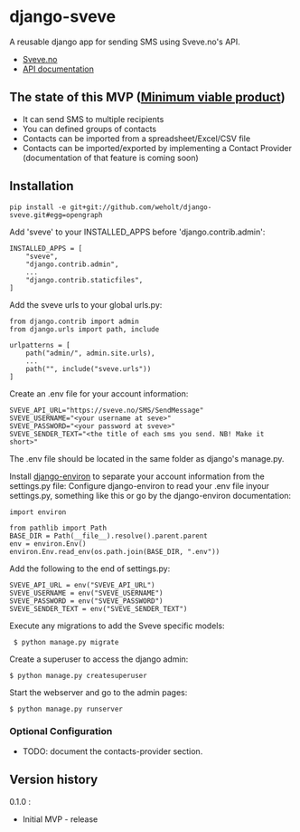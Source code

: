 # django-sveve

A reusable django app for sending SMS using Sveve.no's API.

* [Sveve.no](http://sveve.no/)
* [API documentation](https://sveve.no/apidok/)

## The state of this MVP ([Minimum viable product](https://en.wikipedia.org/wiki/Minimum_viable_product))

 * It can send SMS to multiple recipients
 * You can defined groups of contacts
 * Contacts can be imported from a spreadsheet/Excel/CSV file
 * Contacts can be imported/exported by implementing a Contact Provider (documentation of that feature is coming soon)

## Installation

```
pip install -e git+git://github.com/weholt/django-sveve.git#egg=opengraph
```

Add 'sveve' to your INSTALLED_APPS before 'django.contrib.admin':
```
INSTALLED_APPS = [
    "sveve",
    "django.contrib.admin",
    ...
    "django.contrib.staticfiles",
]
```

Add the sveve urls to your global urls.py:
```
from django.contrib import admin
from django.urls import path, include

urlpatterns = [
    path("admin/", admin.site.urls),
    ...
    path("", include("sveve.urls"))
]
```

Create an .env file for your account information:
```
SVEVE_API_URL="https://sveve.no/SMS/SendMessage"
SVEVE_USERNAME="<your username at seve>"
SVEVE_PASSWORD="<your password at sveve>"
SVEVE_SENDER_TEXT="<the title of each sms you send. NB! Make it short>"
```
The .env file should be located in the same folder as django's manage.py.

Install [django-environ](http://django-environ/) to separate your account information from the settings.py file:
Configure django-environ to read your .env file inyour settings.py, something like this or go by the django-environ documentation:
```
import environ

from pathlib import Path
BASE_DIR = Path(__file__).resolve().parent.parent
env = environ.Env()
environ.Env.read_env(os.path.join(BASE_DIR, ".env"))
```

Add the following to the end of settings.py:
```
SVEVE_API_URL = env("SVEVE_API_URL")
SVEVE_USERNAME = env("SVEVE_USERNAME")
SVEVE_PASSWORD = env("SVEVE_PASSWORD")
SVEVE_SENDER_TEXT = env("SVEVE_SENDER_TEXT")
```

Execute any migrations to add the Sveve specific models:
```
 $ python manage.py migrate
```

Create a superuser to access the django admin:
```
$ python manage.py createsuperuser
```

Start the webserver and go to the admin pages:
```
$ python manage.py runserver
```

### Optional Configuration

* TODO: document the contacts-provider section.

## Version history

0.1.0 :
 - Initial MVP - release
